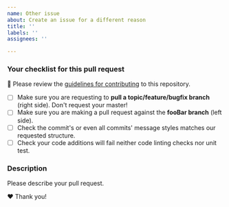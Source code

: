 ```yaml
---
name: Other issue
about: Create an issue for a different reason
title: ''
labels: ''
assignees: ''

---
```


### Your checklist for this pull request
🚨 Please review the [guidelines for contributing](./master/CONTRIBUTING.md) to this repository.

- [ ] Make sure you are requesting to **pull a topic/feature/bugfix branch** (right side). Don't request your master!
- [ ] Make sure you are making a pull request against the **fooBar branch** (left side).
- [ ] Check the commit's or even all commits' message styles matches our requested structure.
- [ ] Check your code additions will fail neither code linting checks nor unit test.

### Description
Please describe your pull request.

❤️ Thank you!
